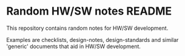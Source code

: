 Random HW/SW notes README
=========================

This repository contains random notes for HW/SW development.

Examples are checklists, design-notes, design-standards and similar 
'generic' documents that aid in HW/SW development.
